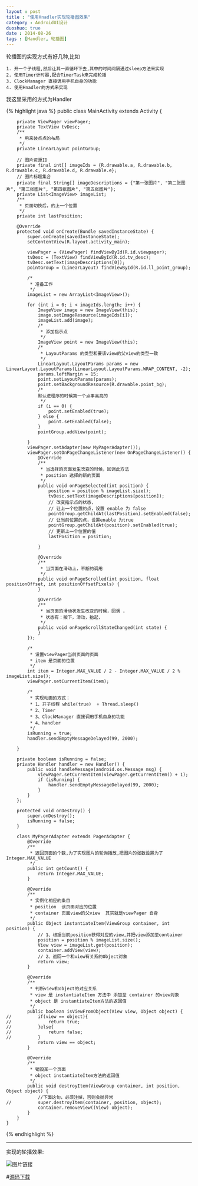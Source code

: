 ```yaml
---
layout : post
title : "使用Hnadler实现轮播图效果"
category : AndroidUI设计
duoshuo: true
date : 2014-08-26
tags : [Handler, 轮播图]
---
```


轮播图的实现方式有好几种,比如

	1. 开一个子线程,然后让其一直循环下去,其中的时间间隔通过sleep方法来实现
	2. 使用Timer计时器,配合TimerTask来完成轮播
	3. ClockManager 直接调用手机自身的功能
	4. 使用Hnadler的方式来实现

<!-- more -->

我这里采用的方式为Handler

{% highlight java %}
public class MainActivity extends Activity {
	
	    private ViewPager viewPager;
	    private TextView tvDesc;
	    /**
	     * 用来装点点的布局
	     */
	    private LinearLayout pointGroup;
	
	    // 图片资源ID
	    private final int[] imageIds = {R.drawable.a, R.drawable.b, R.drawable.c, R.drawable.d, R.drawable.e};
	    // 图片标题集合
	    private final String[] imageDescriptions = {"第一张图片", "第二张图片", "第三张图片", "第四张图片", "第五张图片"};
	    private List<ImageView> imageList;
	    /**
	     * 页面切换后，的上一个位置
	     */
	    private int lastPosition;
	
	    @Override
	    protected void onCreate(Bundle savedInstanceState) {
	        super.onCreate(savedInstanceState);
	        setContentView(R.layout.activity_main);
	
	        viewPager = (ViewPager) findViewById(R.id.viewpager);
	        tvDesc = (TextView) findViewById(R.id.tv_desc);
	        tvDesc.setText(imageDescriptions[0]);
	        pointGroup = (LinearLayout) findViewById(R.id.ll_point_group);
	
			/*
	         * 准备工作
			 */
	        imageList = new ArrayList<ImageView>();
	
	        for (int i = 0; i < imageIds.length; i++) {
	            ImageView image = new ImageView(this);
	            image.setImageResource(imageIds[i]);
	            imageList.add(image);
	            /*
	             * 添加指示点
				 */
	            ImageView point = new ImageView(this);
	            /*
				 * LayoutParams 的类型和要该view的父view的类型一致
				 */
	            LinearLayout.LayoutParams params = new LinearLayout.LayoutParams(LinearLayout.LayoutParams.WRAP_CONTENT, -2);
	            params.leftMargin = 15;
	            point.setLayoutParams(params);
	            point.setBackgroundResource(R.drawable.point_bg);
	            /*
	            默认进程序的时候第一个点事高亮的
	             */
	            if (i == 0) {
	                point.setEnabled(true);
	            } else {
	                point.setEnabled(false);
	            }
	            pointGroup.addView(point);
	
	        }
	        viewPager.setAdapter(new MyPagerAdapter());
	        viewPager.setOnPageChangeListener(new OnPageChangeListener() {
	            @Override
	            /**
	             * 当选择的页面发生改变的时候，回调此方法
	             * position 选择的新的页面
	             */
	            public void onPageSelected(int position) {
	                position = position % imageList.size();
	                tvDesc.setText(imageDescriptions[position]);
	                // 改变指示点的状态，
	                // 让上一个位置的点，设置 enable 为 false
	                pointGroup.getChildAt(lastPosition).setEnabled(false);
	                // 让当前位置的点，设置enable 为true
	                pointGroup.getChildAt(position).setEnabled(true);
	                // 更新上一个位置的值
	                lastPosition = position;
	
	            }
	
	            @Override
	            /**
	             * 当页面在滑动上，不断的调用
	             */
	            public void onPageScrolled(int position, float positionOffset, int positionOffsetPixels) {
	            }
	
	            @Override
	            /**
	             * 当页面的滑动状发生改变的时候，回调 ，
	             * 状态有：按下，滑动，抬起，
	             */
	            public void onPageScrollStateChanged(int state) {
	            }
	        });
			
			/*
			 * 设置viewPager当前页面的页面
			 * item 是页面的位置
			 */
	        int item = Integer.MAX_VALUE / 2 - Integer.MAX_VALUE / 2 % imageList.size();
	        viewPager.setCurrentItem(item);
			
			/*
			 * 实现动画的方式：
			 * 1、开子线程 while(true)  + Thread.sleep()
			 * 2、Timer
			 * 3、ClockManager 直接调用手机自身的功能
			 * 4、handler 
			 */
	        isRunning = true;
	        handler.sendEmptyMessageDelayed(99, 2000);
	
	    }
	
	    private boolean isRunning = false;
	    private Handler handler = new Handler() {
	        public void handleMessage(android.os.Message msg) {
	            viewPager.setCurrentItem(viewPager.getCurrentItem() + 1);
	            if (isRunning) {
	                handler.sendEmptyMessageDelayed(99, 2000);
	            }
	        }
	    };
	
	    protected void onDestroy() {
	        super.onDestroy();
	        isRunning = false;
	    }
	
	    class MyPagerAdapter extends PagerAdapter {
	        @Override
	        /**
	         * 返回页面的个数,为了实现图片的轮询播放,把图片的张数设置为了Integer.MAX_VALUE
	         */
	        public int getCount() {
	            return Integer.MAX_VALUE;
	        }
	
	        @Override
	        /**
	         * 实例化相应的条目
	         * position  该页面对应的位置
	         * container 页面view的父view  其实就是viewPager 自身
	         */
	        public Object instantiateItem(ViewGroup container, int position) {
	            // 1、根据当前position获得对应的view,并把view添加至container
	            position = position % imageList.size();
	            View view = imageList.get(position);
	            container.addView(view);
	            // 2、返回一个和view有关系的Object对象
	            return view;
	        }
	
	        @Override
	        /**
	         * 判断view和object的对应关系
	         * view 是 instantiateItem 方法中 添加至 container 的view对象
	         * object 是 instantiateItem方法的返回值
	         */
	        public boolean isViewFromObject(View view, Object object) {
	//			if(view == object){
	//				return true;
	//			}else{
	//				return false;
	//			}
	            return view == object;
	        }
	
	        @Override
	        /**
	         * 销毁某一个页面
	         * object instantiateItem方法的返回值
	         */
	        public void destroyItem(ViewGroup container, int position, Object object) {
	            //下面这句，必须注掉，否则会抛异常
	//			super.destroyItem(container, position, object);
	            container.removeView((View) object);
	        }
	    }
	}
{% endhighlight %}

---

实现的轮播效果:

![图片链接](/res/img/blog/2014/12/26/cc.gif)

#[源码下载](https://github.com/Mayology555/RunningImage)